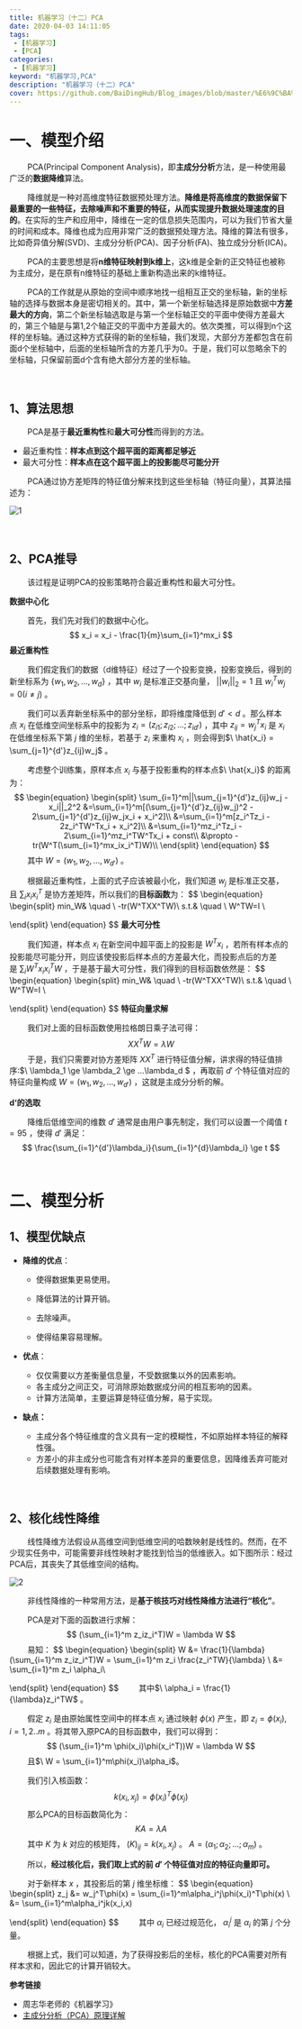 ```yaml
---
title: 机器学习（十二）PCA
date: 2020-04-03 14:11:05
tags:
 - [机器学习]
 - [PCA]
categories: 
 - [机器学习]
keyword: "机器学习,PCA"
description: "机器学习（十二）PCA"
cover: https://github.com/BaiDingHub/Blog_images/blob/master/%E6%9C%BA%E5%99%A8%E5%AD%A6%E4%B9%A0/%E6%9C%BA%E5%99%A8%E5%AD%A6%E4%B9%A0%EF%BC%88%E5%8D%81%E4%BA%8C%EF%BC%89PCA/cover.png?raw=true
---
```


<meta name="referrer" content="no-referrer"/>



# 一、模型介绍

 &emsp;&emsp;  PCA(Principal Component Analysis)，即**主成分分析**方法，是一种使用最广泛的**数据降维**算法。

 &emsp;&emsp;  降维就是一种对高维度特征数据预处理方法。**降维是将高维度的数据保留下最重要的一些特征，去除噪声和不重要的特征，从而实现提升数据处理速度的目的**。在实际的生产和应用中，降维在一定的信息损失范围内，可以为我们节省大量的时间和成本。降维也成为应用非常广泛的数据预处理方法。降维的算法有很多，比如奇异值分解(SVD)、主成分分析(PCA)、因子分析(FA)、独立成分分析(ICA)。

 &emsp;&emsp;  PCA的主要思想是将**n维特征映射到k维上**，这k维是全新的正交特征也被称为主成分，是在原有n维特征的基础上重新构造出来的k维特征。

 &emsp;&emsp;  PCA的工作就是从原始的空间中顺序地找一组相互正交的坐标轴，新的坐标轴的选择与数据本身是密切相关的。其中，第一个新坐标轴选择是原始数据中**方差最大的方向**，第二个新坐标轴选取是与第一个坐标轴正交的平面中使得方差最大的，第三个轴是与第1,2个轴正交的平面中方差最大的。依次类推，可以得到n个这样的坐标轴。通过这种方式获得的新的坐标轴，我们发现，大部分方差都包含在前面d个坐标轴中，后面的坐标轴所含的方差几乎为0。于是，我们可以忽略余下的坐标轴，只保留前面d个含有绝大部分方差的坐标轴。

<br>

## 1、算法思想

 &emsp;&emsp;  PCA是基于**最近重构性**和**最大可分性**而得到的方法。

- 最近重构性：**样本点到这个超平面的距离都足够近**
- 最大可分性：**样本点在这个超平面上的投影能尽可能分开**

 &emsp;&emsp;  PCA通过协方差矩阵的特征值分解来找到这些坐标轴（特征向量），其算法描述为：

![1](https://github.com/BaiDingHub/Blog_images/blob/master/%E6%9C%BA%E5%99%A8%E5%AD%A6%E4%B9%A0/%E6%9C%BA%E5%99%A8%E5%AD%A6%E4%B9%A0%EF%BC%88%E5%8D%81%E4%BA%8C%EF%BC%89PCA/1.png?raw=true)

<br>

## 2、PCA推导

 &emsp;&emsp;  该过程是证明PCA的投影策略符合最近重构性和最大可分性。

**数据中心化**

 &emsp;&emsp;  首先，我们先对我们的数据中心化。
$$
x_i = x_i - \frac{1}{m}\sum_{i=1}^mx_i
$$
**最近重构性**

 &emsp;&emsp;  我们假定我们的数据（d维特征）经过了一个投影变换，投影变换后，得到的新坐标系为$\ \{w_1,w_2,...,w_d\}$  ，其中$\ w_i$ 是标准正交基向量，$\ ||w_i||_2=1$ 且$\ w_i^Tw_j=0(i\ne j)$ 。

 &emsp;&emsp;  我们可以丢弃新坐标系中的部分坐标，即将维度降低到$\ d'<d$ 。那么样本点$\ x_i$ 在低维空间坐标系中的投影为$\ z_i=(z_{i1};z_{i2};...;z_{id'})$ ，其中$\ z_{ij}=w_j^Tx_i$ 是$\ x_i$ 在低维坐标系下第$\ j$ 维的坐标，若基于$\ z_i$ 来重构$\ x_i$ ，则会得到$\ \hat{x_i} = \sum_{j=1}^{d'}z_{ij}w_j$ 。

 &emsp;&emsp;  考虑整个训练集，原样本点$\ x_i$ 与基于投影重构的样本点$\ \hat{x_i}$ 的距离为：
$$
\begin{equation}
\begin{split}
\sum_{i=1}^m||\sum_{j=1}^{d'}z_{ij}w_j - x_i||_2^2 &=\sum_{i=1}^m[(\sum_{j=1}^{d'}z_{ij}w_j)^2 - 2\sum_{j=1}^{d'}z_{ij}w_jx_i + x_i^2]\\
&=\sum_{i=1}^m[z_i^Tz_i - 2z_i^TW^Tx_i + x_i^2]\\
&=\sum_{i=1}^mz_i^Tz_i - 2\sum_{i=1}^mz_i^TW^Tx_i + const\\
&\propto -tr(W^T(\sum_{i=1}^mx_ix_i^T)W)\\
\end{split}
\end{equation}
$$
 &emsp;&emsp;  其中$\ W = (w_1,w_2,...,w_{d'})$ 。

 &emsp;&emsp;  根据最近重构性，上面的式子应该被最小化，我们知道$\ w_j$ 是标准正交基，且$\ \sum_ix_ix_i^T$ 是协方差矩阵，所以我们的**目标函数**为：
$$
\begin{equation}
\begin{split}
min_W& \quad \  -tr(W^TXX^TW)\\
s.t.& \quad \  W^TW=I \\

\end{split}
\end{equation}
$$
**最大可分性**

 &emsp;&emsp;  我们知道，样本点$\ x_i$ 在新空间中超平面上的投影是$\ W^Tx_i$ ，若所有样本点的投影能尽可能分开，则应该使投影后样本点的方差最大化，而投影点后的方差是$\ \sum_iW^Tx_ix_i^TW$ ，于是基于最大可分性，我们得到的目标函数依然是：
$$
\begin{equation}
\begin{split}
min_W& \quad \  -tr(W^TXX^TW)\\
s.t.& \quad \  W^TW=I \\

\end{split}
\end{equation}
$$
**特征向量求解**

 &emsp;&emsp;  我们对上面的目标函数使用拉格朗日乘子法可得：
$$
XX^TW = \lambda W
$$
 &emsp;&emsp;  于是，我们只需要对协方差矩阵$\ XX^T$ 进行特征值分解，讲求得的特征值排序:$\ \lambda_1 \ge \lambda_2 \ge  ...\lambda_d $ ，再取前$\ d'$ 个特征值对应的特征向量构成$\ W=(w_1,w_2,...,w_{d'})$ ，这就是主成分分析的解。



**d‘的选取**

 &emsp;&emsp;  降维后低维空间的维数$\ d'$ 通常是由用户事先制定，我们可以设置一个阈值$\ t=95%$ ，使得$\ d'$ 满足：
$$
\frac{\sum_{i=1}^{d'}\lambda_i}{\sum_{i=1}^{d}\lambda_i} \ge t
$$
<br>

# 二、模型分析

## 1、模型优缺点

- **降维的优点**：

  - 使得数据集更易使用。
  - 降低算法的计算开销。

  - 去除噪声。

  - 使得结果容易理解。

- **优点**：
  - 仅仅需要以方差衡量信息量，不受数据集以外的因素影响。　
  - 各主成分之间正交，可消除原始数据成分间的相互影响的因素。
  - 计算方法简单，主要运算是特征值分解，易于实现。
- **缺点：**
  - 主成分各个特征维度的含义具有一定的模糊性，不如原始样本特征的解释性强。
  - 方差小的非主成分也可能含有对样本差异的重要信息，因降维丢弃可能对后续数据处理有影响。

<br>

## 2、核化线性降维

 &emsp;&emsp;  线性降维方法假设从高维空间到低维空间的哈数映射是线性的。然而，在不少现实任务中，可能需要非线性映射才能找到恰当的低维嵌入。如下图所示：经过PCA后，其丧失了其低维空间的结构。

![2](https://github.com/BaiDingHub/Blog_images/blob/master/%E6%9C%BA%E5%99%A8%E5%AD%A6%E4%B9%A0/%E6%9C%BA%E5%99%A8%E5%AD%A6%E4%B9%A0%EF%BC%88%E5%8D%81%E4%BA%8C%EF%BC%89PCA/2.png?raw=true)

 &emsp;&emsp;  非线性降维的一种常用方法，是**基于核技巧对线性降维方法进行“核化”**。

 &emsp;&emsp;  PCA是对下面的函数进行求解：
$$
(\sum_{i=1}^m z_iz_i^T)W = \lambda W
$$
 &emsp;&emsp;  易知：
$$
\begin{equation}
\begin{split}
W &= \frac{1}{\lambda}(\sum_{i=1}^m z_iz_i^T)W = \sum_{i=1}^m z_i \frac{z_i^TW}{\lambda} \\
&= \sum_{i=1}^m z_i \alpha_i\\

\end{split}
\end{equation}
$$
 &emsp;&emsp;  其中$\ \alpha_i = \frac{1}{\lambda}z_i^TW$ 。

 &emsp;&emsp;  假定$\ z_i$ 是由原始属性空间中的样本点$\ x_i$ 通过映射$\ \phi(x)$ 产生，即$\ z_i = \phi(x_i),i=1,2..m$ 。将其带入原PCA的目标函数中，我们可以得到：
$$
(\sum_{i=1}^m \phi(x_i)\phi(x_i^T))W = \lambda W
$$
 &emsp;&emsp;  且$\ W = \sum_{i=1}^m\phi(x_i)\alpha_i$。

 &emsp;&emsp;  我们引入核函数：
$$
k(x_i,x_j) = \phi(x_i)^T\phi(x_j)
$$
 &emsp;&emsp;  那么PCA的目标函数简化为：
$$
KA = \lambda A
$$
 &emsp;&emsp;  其中$\ K$ 为$\ k$ 对应的核矩阵，$\ (K)_{ij} = k(x_i,x_j)$ 。$\ A = (\alpha_1;\alpha_2;...;\alpha_m)$ 。

 &emsp;&emsp;  所以，**经过核化后，我们取上式的前$\ d'$ 个特征值对应的特征向量即可。**

 &emsp;&emsp;  对于新样本$\ x$ ，其投影后的第$\ j$ 维坐标维：
$$
\begin{equation}
\begin{split}
z_j &= w_j^T\phi(x) = \sum_{i=1}^m\alpha_i^j\phi(x_i)^T\phi(x) \\
&= \sum_{i=1}^m\alpha_i^jk(x_i,x)

\end{split}
\end{equation}
$$
 &emsp;&emsp;  其中$\ \alpha_i$ 已经过规范化，$\ \alpha_i^j$ 是$\ \alpha_i$ 的第$\ j$ 个分量。

 &emsp;&emsp;  根据上式，我们可以知道，为了获得投影后的坐标，核化的PCA需要对所有样本求和，因此它的计算开销较大。





**参考链接**

- 周志华老师的《机器学习》
- [主成分分析（PCA）原理详解](https://zhuanlan.zhihu.com/p/37777074)
